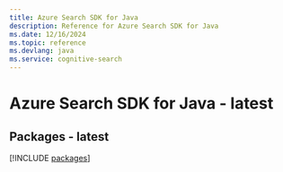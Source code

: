 ```yaml
---
title: Azure Search SDK for Java
description: Reference for Azure Search SDK for Java
ms.date: 12/16/2024
ms.topic: reference
ms.devlang: java
ms.service: cognitive-search
---
```

# Azure Search SDK for Java - latest
## Packages - latest
[!INCLUDE [packages](search-index.md)]